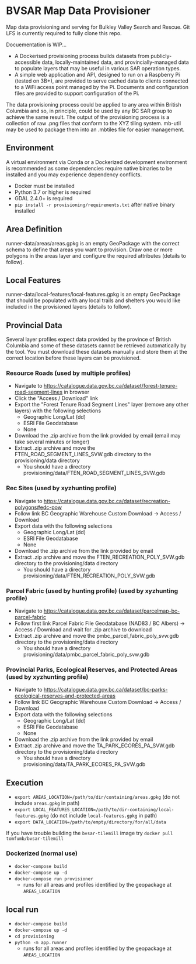 # BVSAR Map Data Provisioner

Map data provisioning and serving for Bulkley Valley Search and Rescue. Git LFS is currently required to fully clone this repo.

Docuementation is WIP...

- A Dockerised provisioning process builds datasets from publicly-accessible data, locally-maintained data, and provincially-managed data to populate layers that may be useful in various SAR operation types.
- A simple web application and API, designed to run on a Raspberry Pi (tested on 3B+), are provided to serve cached data to clients connected to a WiFi access point managed by the Pi. Documents and configuration files are provided to support configuration of the Pi.

The data provisioning process could be applied to any area within British Columbia and so, in principle, could be used by any BC SAR group to achieve the same result. The output of the provisioning process is a collection of raw .png files that conform to the XYZ tiling system. mb-util may be used to package them into an .mbtiles file for easier management.

## Environment
A virtual environment via Conda or a Dockerized development environment is recommended as some dependencies require native binaries to be installed and you may experience dependency conflicts.

- Docker must be installed
- Python 3.7 or higher is required
- GDAL 2.4.0+ is required
- `pip install -r provisioning/requirements.txt` after native binary installed

## Area Definition
runner-data/areas/areas.gpkg is an empty GeoPackage with the correct schema to define that areas you want to provision. Draw one or more polygons in the areas layer and configure the required attributes (details to follow).

## Local Features
runner-data/local-features/local-features.gpkg is an empty GeoPackage that should be populated with any local trails and shelters you would like included in the provisioned layers (details to follow).

## Provincial Data
Several layer profiles expect data provided by the province of British Columbia and some of these datasets cannot be retrieved automatically by the tool. You must download these datasets manually and store them at the correct location before these layers can be provisioned.

### Resource Roads (used by multiple profiles)
- Navigate to https://catalogue.data.gov.bc.ca/dataset/forest-tenure-road-segment-lines in browser
- Click the "Access / Download" link
- Export the "Forest Tenure Road Segment Lines" layer (remove any other layers) with the following selections
    - Geographic Long/Lat (dd)
    - ESRI File Geodatabase
    - None
- Download the .zip archive from the link provided by email (email may take several minutes or longer)
- Extract .zip archive and move the FTEN_ROAD_SEGMENT_LINES_SVW.gdb directory to the provisioning/data directory
    - You should have a directory provisioning/data/FTEN_ROAD_SEGMENT_LINES_SVW.gdb

### Rec Sites (used by xyzhunting profile)
- Navigate to https://catalogue.data.gov.bc.ca/dataset/recreation-polygons#edc-pow
- Follow link BC Geographic Warehouse Custom Download -> Access / Download
- Export data with the following selections
    - Geographic Long/Lat (dd)
    - ESRI File Geodatabase
    - None
- Download the .zip archive from the link provided by email
- Extract .zip archive and move the FTEN_RECREATION_POLY_SVW.gdb directory to the provisioning/data directory
    - You should have a directory provisioning/data/FTEN_RECREATION_POLY_SVW.gdb

### Parcel Fabric (used by hunting profile) (used by xyzhunting profile)
- Navigate to https://catalogue.data.gov.bc.ca/dataset/parcelmap-bc-parcel-fabric
- Follow first link Parcel Fabric File Geodatabase (NAD83 / BC Albers) -> Access / Download and wait for .zip archive to download
- Extract .zip archive and move the pmbc_parcel_fabric_poly_svw.gdb directory to the provisioning/data directory
    - You should have a directory provisioning/data/pmbc_parcel_fabric_poly_svw.gdb

### Provincial Parks, Ecological Reserves, and Protected Areas (used by xyzhunting profile)
- Navigate to https://catalogue.data.gov.bc.ca/dataset/bc-parks-ecological-reserves-and-protected-areas
- Follow link BC Geographic Warehouse Custom Download -> Access / Download
- Export data with the following selections
    - Geographic Long/Lat (dd)
    - ESRI File Geodatabase
    - None
- Download the .zip archive from the link provided by email
- Extract .zip archive and move the TA_PARK_ECORES_PA_SVW.gdb directory to the provisioning/data directory
    - You should have a directory provisioning/data/TA_PARK_ECORES_PA_SVW.gdb

## Execution
- `export AREAS_LOCATION=/path/to/dir/containing/areas.gpkg` (do not include `areas.gpkg` in path)
- `export LOCAL_FEATURES_LOCATION=/path/to/dir-containing/local-features.gpkg` (do not include `local-features.gpkg` in path)
- `export DATA_LOCATION=/path/to/empty/directory/for/all/data`

If you have trouble building the `bvsar-tilemill` image try `docker pull tomfumb/bvsar-tilemill`

### Dockerized (normal use)
- `docker-compose build`
- `docker-compose up -d`
- `docker-compose run provisioner`
    - runs for all areas and profiles identified by the geopackage at `AREAS_LOCATION`

## local run
- `docker-compose build`
- `docker-compose up -d`
- `cd provisioning`
- `python -m app.runner`
    - runs for all areas and profiles identified by the geopackage at `AREAS_LOCATION`